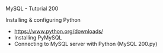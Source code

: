MySQL - Tutorial 200

Installing & configuring Python
  - https://www.python.org/downloads/
  - Installing PyMySQL
  - Connecting to MySQL server with Python (MySQL 200.py)